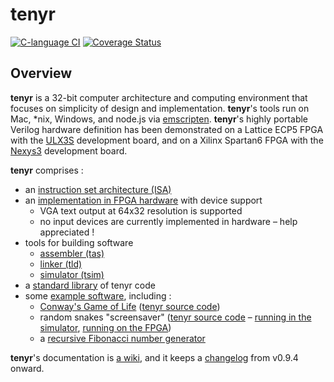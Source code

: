 # tenyr
[![C-language CI](https://github.com/kulp/tenyr/workflows/C-language%20CI/badge.svg)](https://github.com/kulp/tenyr/actions?query=workflow%3A%22C-language+CI%22)
[![Coverage Status](https://img.shields.io/codecov/c/github/kulp/tenyr.svg)](https://codecov.io/github/kulp/tenyr)

## Overview

**tenyr** is a 32-bit computer architecture and computing environment that
focuses on simplicity of design and implementation. **tenyr**'s tools run on
Mac, \*nix, Windows, and node.js via [emscripten]. **tenyr**'s highly portable
Verilog hardware definition has been demonstrated on a Lattice ECP5 FPGA with
the [ULX3S] development board, and on a Xilinx Spartan6 FPGA with the [Nexys3]
development board.

**tenyr** comprises :

* an [instruction set architecture (ISA)](https://github.com/kulp/tenyr/wiki/Assembly-language)
* an [implementation in FPGA hardware](https://github.com/kulp/tenyr/tree/develop/hw/verilog) with device support
  * VGA text output at 64x32 resolution is supported
  * no input devices are currently implemented in hardware &ndash; help appreciated !
* tools for building software
  * [assembler (tas)](https://github.com/kulp/tenyr/wiki/Assembler)
  * [linker (tld)](https://github.com/kulp/tenyr/wiki/Linker)
  * [simulator (tsim)](https://github.com/kulp/tenyr/wiki/Simulator)
* a [standard library](https://github.com/kulp/tenyr/tree/develop/lib) of tenyr code
* some [example software](https://github.com/kulp/tenyr/tree/develop/ex), including :
  * [Conway's Game of Life](https://en.wikipedia.org/wiki/Conway%27s_Game_of_Life) ([tenyr source code](https://github.com/kulp/tenyr/blob/develop/ex/bm_conway.tas))
  * random snakes "screensaver" ([tenyr source code](https://github.com/kulp/tenyr/blob/develop/ex/bm_snake.tas) &ndash; [running in the simulator](https://vimeo.com/98338696), [running on the FPGA](https://vimeo.com/103773300))
  * a [recursive Fibonacci number generator](https://github.com/kulp/tenyr/blob/develop/ex/bm_fib.tas)

**tenyr**'s documentation is [a wiki](https://github.com/kulp/tenyr/wiki), and it keeps a [changelog](Changelog.md) from v0.9.4 onward.

[emscripten]: https://github.com/emscripten-core/emscripten
[ULX3S]: https://ulx3s.github.io
[Nexys3]: https://reference.digilentinc.com/programmable-logic/nexys-3/
